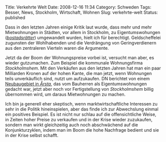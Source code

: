 Title: Verkehrte Welt
Date: 2008-12-16 11:34
Category: Schweden
Tags: Besser, News, Stockholm, Wirtschaft, Wohnen
Slug: verkehrte-welt
Status: published

Dass in den letzten Jahren einige Kritik laut wurde, dass mehr und mehr
Mietwohnungen in Städten, vor allem in Stockholm, zu Eigentumswohungen
([*bostadsrätter*](http://www.fiket.de/2006/05/28/wort-der-woche-bostadsraett/))
umgewandelt wurden, hielt ich für berechtigt. Geldscheffelei zugunsten
der Wohlhabenden und die Verdrängung von Geringverdienern aus den
zentraleren Vierteln waren die Argumente.

Jetzt da der Boom der Wohnungspreise vorbei ist, versucht man aber, es
wieder gutzumachen. Zum Beispiel die kommunale Wohnungsfirma
*Stockholmshem*. Mit den Verkäufen aus den letzten Jahren hat man ein
paar Milliarden Kronen auf der hohen Kante, die man jetzt, wenn
Wohnungen teils unverkäuflich sind, nutzt um aufzukaufen. DN berichtet
von einem [Neubaugebiet in
*Årsta*](http://www.dn.se/DNet/jsp/polopoly.jsp?d=1298&a=864277), das
vom Bauherren als Eigentumswohnungen gedacht war, jetzt aber noch vor
Fertigstellung von *Stockholmshem* billig übernommen wird, um daraus
Mietwohnungen zu machen.

Ich bin ja generell eher skeptisch, wenn marktwirtschaftliche Interessen
zu sehr in die Politik hineinspielen, aber das finde ich zur Abwechslung
einmal ein positives Beispiel. Es ist nicht nur schlau auf die
offensichtliche Weise, in Zeiten hoher Preise zu verkaufen und in der
Krise wieder zuzukaufen, sondern man wirkt gleichzeitig auch noch
abschwächend auf die Konjunkturzyklen, indem man im Boom die hohe
Nachfrage bedient und sie in der Krise selbst schafft.


